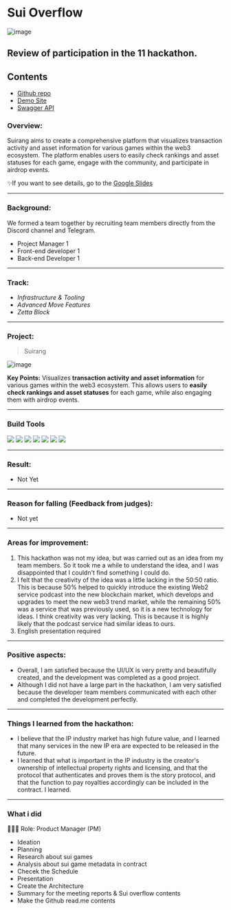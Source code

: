 # Sui Overflow
![image](https://github.com/Joseph-hackathon/hackathon/assets/144579614/1ccfd3a0-bb4a-4d30-a2c0-7a0c28464654)

## Review of participation in the 11 hackathon.

## Contents
- [Github repo](https://github.com/pjhnocegood/Suirang)
- [Demo Site](http://13.125.79.9:3001/dashboard)
- [Swagger API](http://13.125.79.9:3300/api)

### Overview:
Suirang aims to create a comprehensive platform that visualizes transaction activity and asset information for various games within the web3 ecosystem. 
The platform enables users to easily check rankings and asset statuses for each game, engage with the community, and participate in airdrop events.

✨If you want to see details, go to the [Google Slides](https://docs.google.com/presentation/d/1ub2e2YDdFAdV_jgsCEQXuFHDZwFf5scdk9yzNkMKE6s/edit?usp=sharing)

---
### Background:
We formed a team together by recruiting team members directly from the Discord channel and Telegram.
- Project Manager 1
- Front-end developer 1
- Back-end Developer 1

---
### Track:

- *Infrastructure & Tooling*
- *Advanced Move Features*
- *Zetta Block*

---
### Project:
> Suirang

![image](https://github.com/Joseph-hackathon/hackathon/assets/144579614/a0ce5b55-cd4f-4135-86e7-f6a881890e1b)

**Key Points:**
Visualizes **transaction activity and asset information** for various games within the web3 ecosystem. 
This allows users to **easily check rankings and asset statuses** for each game, while also engaging them with airdrop events.

---
### Build Tools
<img src="https://img.shields.io/badge/Typescript-3178C6?style=flat&logo=typescript&logoColor=white"/> <img src="https://img.shields.io/badge/Go-00ADD8?style=flat&logo=go&logoColor=white"/> <img src="https://img.shields.io/badge/JavaScript-F7DF1E?style=flat&logo=javascript&logoColor=white"/> <img src="https://img.shields.io/badge/Next.js-ffffff?style=flat&logo=nextdotjs&logoColor=black"/> <img src="https://img.shields.io/badge/React-61DAFB?style=flat&logo=react&logoColor=white"/> <img src="https://img.shields.io/badge/Solidity-363636?style=flat&logo=solidity&logoColor=white"/> <img src="https://img.shields.io/badge/Web3.js-F16822?style=flat&logo=web3dotjs&logoColor=white"/>

---
### Result:
- Not Yet

---
### Reason for falling (Feedback from judges):
- Not yet
---
### Areas for improvement:
1) This hackathon was not my idea, but was carried out as an idea from my team members. So it took me a while to understand the idea, and I was disappointed that I couldn't find something I could do.
2) I felt that the creativity of the idea was a little lacking in the 50:50 ratio. This is because 50% helped to quickly introduce the existing Web2 service podcast into the new blockchain market, which develops and upgrades to meet the new web3 trend market, while the remaining 50% was a service that was previously used, so it is a new technology for ideas. I think creativity was very lacking.  This is because it is highly likely that the podcast service had similar ideas to ours.
3) English presentation required

---
### Positive aspects:
- Overall, I am satisfied because the UI/UX is very pretty and beautifully created, and the development was completed as a good project.
- Although I did not have a large part in the hackathon, I am very satisfied because the developer team members communicated with each other and completed the development perfectly.

---
### Things I learned from the hackathon:
- I believe that the IP industry market has high future value, and I learned that many services in the new IP era are expected to be released in the future.
- I learned that what is important in the IP industry is the creator's ownership of intellectual property rights and licensing, and that the protocol that authenticates and proves them is the story protocol, and that the function to pay royalties accordingly can be included in the contract. I learned.

---
### What i did
👨🏼‍💻 Role: Product Manager (PM)

- Ideation
- Planning
- Research about sui games
- Analysis about sui game metadata in contract
- Checek the Schedule
- Presentation
- Create the Architecture
- Summary for the meeting reports & Sui overflow contents
- Make the Github read.me contents
